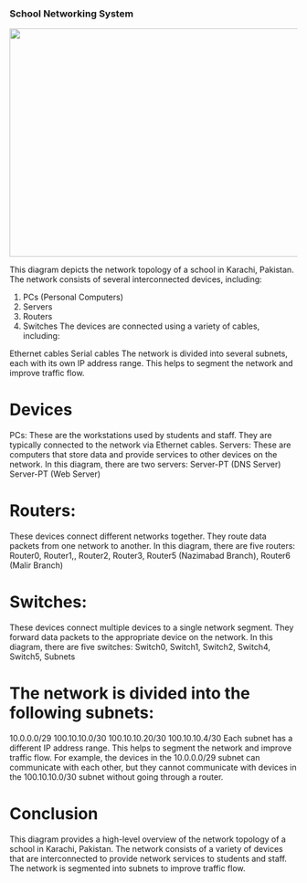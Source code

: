 ### School Networking System
<img src="https://github.com/Eman-Ansari/NetworkingProjectwithIps/assets/142986181/b8003746-20f5-46f5-bbd9-836c9f1c6944" width=600 height=400>



This diagram depicts the network topology of a school in Karachi, Pakistan. The network consists of several interconnected devices, including:

1. PCs (Personal Computers)
2. Servers
3. Routers
4. Switches
The devices are connected using a variety of cables, including:

Ethernet cables
Serial cables
The network is divided into several subnets, each with its own IP address range. This helps to segment the network and improve traffic flow.

# Devices

PCs: These are the workstations used by students and staff. They are typically connected to the network via Ethernet cables.
Servers: These are computers that store data and provide services to other devices on the network. In this diagram, there are two servers:
Server-PT (DNS Server)
Server-PT (Web Server)

# Routers: 
These devices connect different networks together. They route data packets from one network to another. In this diagram, there are five routers:
Router0, Router1,, Router2, Router3, Router5 (Nazimabad Branch), Router6 (Malir Branch)

# Switches: 
These devices connect multiple devices to a single network segment. They forward data packets to the appropriate device on the network. In this diagram, there are five switches:
Switch0, Switch1, Switch2, Switch4, Switch5, Subnets

# The network is divided into the following subnets:

10.0.0.0/29
100.10.10.0/30
100.10.10.20/30
100.10.10.4/30
Each subnet has a different IP address range. This helps to segment the network and improve traffic flow. For example, the devices in the 10.0.0.0/29 subnet can communicate with each other, but they cannot communicate with devices in the 100.10.10.0/30 subnet without going through a router.

# Conclusion

This diagram provides a high-level overview of the network topology of a school in Karachi, Pakistan. The network consists of a variety of devices that are interconnected to provide network services to students and staff. The network is segmented into subnets to improve traffic flow.
